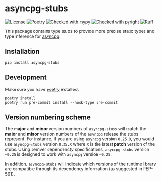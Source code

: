 # asyncpg-stubs

[![License](https://img.shields.io/badge/License-BSD%203--Clause-blue.svg)](https://github.com/bryanforbes/asyncpg-stubs/blob/master/LICENSE)
[![Poetry](https://img.shields.io/endpoint?url=https://python-poetry.org/badge/v0.json)](https://python-poetry.org/)
[![Checked with mypy](http://www.mypy-lang.org/static/mypy_badge.svg)](http://mypy-lang.org/)
[![Checked with pyright](https://img.shields.io/badge/pyright-checked-informational.svg)](https://github.com/microsoft/pyright/)
[![Ruff](https://img.shields.io/endpoint?url=https://raw.githubusercontent.com/astral-sh/ruff/main/assets/badge/v2.json)](https://github.com/astral-sh/ruff)

This package contains type stubs to provide more precise static types and type inference for [asyncpg](https://github.com/MagicStack/asyncpg).

## Installation

```shell
pip install asyncpg-stubs
```

## Development

Make sure you have [poetry](https://python-poetry.org/) installed.

```shell
poetry install
poetry run pre-commit install --hook-type pre-commit
```

## Version numbering scheme

The **major** and **minor** version numbers of `asyncpg-stubs` will match the **major**
and **minor** version numbers of the `asyncpg` release the stubs represent. For
instance, if you are using `asyncpg` version `0.25.0`, you would use `asyncpg-stubs`
version `0.25.X` where `X` is the latest **patch** version of the stubs. Using semver
dependencty specifications, `asyncpg-stubs` version `~0.25` is designed to work with
`asyncpg` version `~0.25`.

In addition, `asyncpg-stubs` will indicate which versions of the runtime library are compatible through its dependency information (as suggested in PEP-561).
